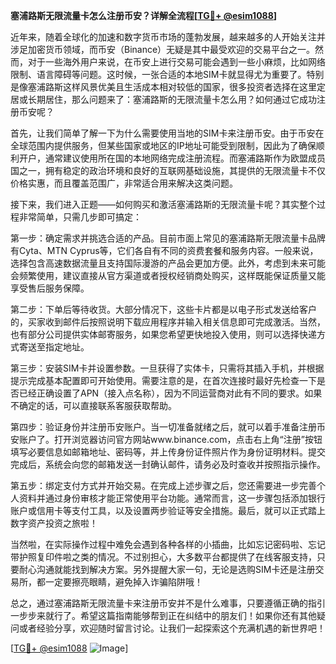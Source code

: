 **塞浦路斯无限流量卡怎么注册币安？详解全流程[[TG💪+ @esim1088](https://t.me/s/esim1088)]**

近年来，随着全球化的加速和数字货币市场的蓬勃发展，越来越多的人开始关注并涉足加密货币领域，而币安（Binance）无疑是其中最受欢迎的交易平台之一。然而，对于一些海外用户来说，在币安上进行交易可能会遇到一些小麻烦，比如网络限制、语言障碍等问题。这时候，一张合适的本地SIM卡就显得尤为重要了。特别是像塞浦路斯这样风景优美且生活成本相对较低的国家，很多投资者选择在这里定居或长期居住，那么问题来了：塞浦路斯的无限流量卡怎么用？如何通过它成功注册币安呢？

首先，让我们简单了解一下为什么需要使用当地的SIM卡来注册币安。由于币安在全球范围内提供服务，但某些国家或地区的IP地址可能受到限制，因此为了确保顺利开户，通常建议使用所在国的本地网络完成注册流程。而塞浦路斯作为欧盟成员国之一，拥有稳定的政治环境和良好的互联网基础设施，其提供的无限流量卡不仅价格实惠，而且覆盖范围广，非常适合用来解决这类问题。

接下来，我们进入正题——如何购买和激活塞浦路斯的无限流量卡呢？其实整个过程非常简单，只需几步即可搞定：

第一步：确定需求并挑选合适的产品。目前市面上常见的塞浦路斯无限流量卡品牌有Cyta、MTN Cyprus等，它们各自有不同的资费套餐和服务内容。一般来说，选择包含高速数据流量且支持国际漫游的产品会更加方便。此外，考虑到未来可能会频繁使用，建议直接从官方渠道或者授权经销商处购买，这样既能保证质量又能享受售后服务保障。

第二步：下单后等待收货。大部分情况下，这些卡片都是以电子形式发送给客户的，买家收到邮件后按照说明下载应用程序并输入相关信息即可完成激活。当然，也有部分公司提供实体邮寄服务，如果您希望更快地投入使用，则可以选择快递方式寄送至指定地址。

第三步：安装SIM卡并设置参数。一旦获得了实体卡，只需将其插入手机，并根据提示完成基本配置即可开始使用。需要注意的是，在首次连接时最好先检查一下是否已经正确设置了APN（接入点名称），因为不同运营商对此有不同的要求。如果不确定的话，可以直接联系客服获取帮助。

第四步：验证身份并注册币安账户。当一切准备就绪之后，就可以着手准备注册币安账户了。打开浏览器访问官方网站www.binance.com，点击右上角“注册”按钮填写必要信息如邮箱地址、密码等，并上传身份证件照片作为身份证明材料。提交完成后，系统会向您的邮箱发送一封确认邮件，请务必及时查收并按照指示操作。

第五步：绑定支付方式并开始交易。在完成上述步骤之后，您还需要进一步完善个人资料并通过身份审核才能正常使用平台功能。通常而言，这一步骤包括添加银行账户或信用卡等支付工具，以及设置两步验证等安全措施。最后，就可以正式踏上数字资产投资之旅啦！

当然啦，在实际操作过程中难免会遇到各种各样的小插曲，比如忘记密码啦、忘记带护照复印件啦之类的情况。不过别担心，大多数平台都提供了在线客服支持，只要耐心沟通就能找到解决方案。另外提醒大家一句，无论是选购SIM卡还是注册交易所，都一定要擦亮眼睛，避免掉入诈骗陷阱哦！

总之，通过塞浦路斯无限流量卡来注册币安并不是什么难事，只要遵循正确的指引一步步来就行了。希望这篇指南能够帮到正在纠结中的朋友们！如果你还有其他疑问或者经验分享，欢迎随时留言讨论。让我们一起探索这个充满机遇的新世界吧！

[[TG💪+ @esim1088](https://t.me/s/esim1088) ![Image](https://i.postimg.cc/4NQfJmqS/Snipaste-2025-05-13-00-14-12.png)]